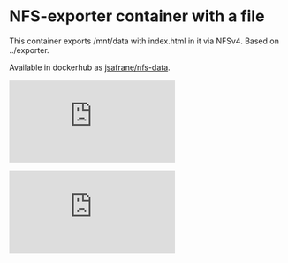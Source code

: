 # NFS-exporter container with a file

This container exports /mnt/data with index.html in it via NFSv4. Based on
../exporter.

Available in dockerhub as
[jsafrane/nfs-data](https://registry.hub.docker.com/u/jsafrane/nfs-data/).

[![Analytics](https://kubernetes-site.appspot.com/UA-36037335-10/GitHub/examples/nfs/nfs-data/README.md?pixel)]()


[![Analytics](https://kubernetes-site.appspot.com/UA-36037335-10/GitHub/release-0.20.0/examples/nfs/nfs-data/README.md?pixel)]()

